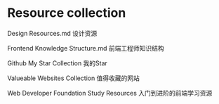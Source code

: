 ﻿# Resource collection

Design Resources.md 设计资源

Frontend Knowledge Structure.md 前端工程师知识结构

Github My Star Collection 我的Star

Valueable Websites Collection 值得收藏的网站

Web Developer Foundation Study Resources 入门到进阶的前端学习资源


















